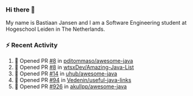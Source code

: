 ### Hi there 👋

My name is Bastiaan Jansen and I am a Software Engineering student at Hogeschool Leiden in The Netherlands.

### ⚡ Recent Activity
<!--START_SECTION:activity-->
1. 💪 Opened PR [#8](https://github.com/pditommaso/awesome-java/pull/8) in [pditommaso/awesome-java](https://github.com/pditommaso/awesome-java)
2. 💪 Opened PR [#8](https://github.com/wtsxDev/Amazing-Java-List/pull/8) in [wtsxDev/Amazing-Java-List](https://github.com/wtsxDev/Amazing-Java-List)
3. 💪 Opened PR [#14](https://github.com/uhub/awesome-java/pull/14) in [uhub/awesome-java](https://github.com/uhub/awesome-java)
4. 💪 Opened PR [#94](https://github.com/Vedenin/useful-java-links/pull/94) in [Vedenin/useful-java-links](https://github.com/Vedenin/useful-java-links)
5. 💪 Opened PR [#926](https://github.com/akullpp/awesome-java/pull/926) in [akullpp/awesome-java](https://github.com/akullpp/awesome-java)
<!--END_SECTION:activity-->

<!--
**BastiaanJansen/BastiaanJansen** is a ✨ _special_ ✨ repository because its `README.md` (this file) appears on your GitHub profile.

Here are some ideas to get you started:

- 🔭 I’m currently working on ...
- 🌱 I’m currently learning ...
- 👯 I’m looking to collaborate on ...
- 🤔 I’m looking for help with ...
- 💬 Ask me about ...
- 📫 How to reach me: ...
- 😄 Pronouns: ...
- ⚡ Fun fact: ...
-->
